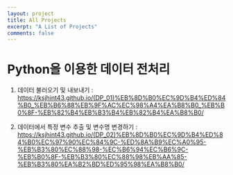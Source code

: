 ```yaml
---
layout: project
title: All Projects
excerpt: "A List of Projects"
comments: false
---
```


# Python을 이용한 데이터 전처리

01. 데이터 불러오기 및 내보내기 : 
https://ksjhint43.github.io/(DP_01)%EB%8D%B0%EC%9D%B4%ED%84%B0_%EB%B6%88%EB%9F%AC%EC%98%A4%EA%B8%B0_%EB%B0%8F-%EB%82%B4%EB%B3%B4%EB%82%B4%EA%B8%B0/


02. 데이터에서 특정 변수 추출 및 변수명 변경하기 :
https://ksjhint43.github.io/(DP_02)%EB%8D%B0%EC%9D%B4%ED%84%B0%EC%97%90%EC%84%9C-%ED%8A%B9%EC%A0%95-%EB%B3%80%EC%88%98-%EC%B6%94%EC%B6%9C-%EB%B0%8F-%EB%B3%80%EC%88%98%EB%AA%85-%EB%B3%80%EA%B2%BD%ED%95%98%EA%B8%B0/

